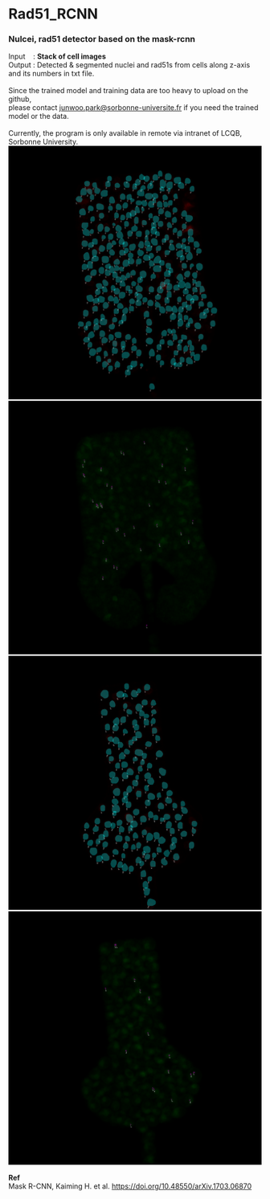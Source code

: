 # Rad51_RCNN
<h3>Nulcei, rad51 detector based on the mask-rcnn</h3> 

Input &nbsp;&nbsp; : <b> Stack of cell images </b><br>
Output : Detected & segmented nuclei and rad51s from cells along z-axis and its numbers in txt file.
<br>
<br>
<note> Since the trained model and training data are too heavy to upload on the github,<br>
please contact junwoo.park@sorbonne-universite.fr if you need the trained model or the data.<br><br>
Currently, the program is only available in remote via intranet of LCQB, Sorbonne University.  
![](https://github.com/JunwooParkSaribu/Rad51_RCNN/blob/main/img/1_nuclei.png)
![](https://github.com/JunwooParkSaribu/Rad51_RCNN/blob/main/img/1_rad51.png)
![](https://github.com/JunwooParkSaribu/Rad51_RCNN/blob/main/img/2_nuclei.png)
![](https://github.com/JunwooParkSaribu/Rad51_RCNN/blob/main/img/2_rad51.png)

<b>Ref</b><br>
Mask R-CNN, Kaiming H. et al. https://doi.org/10.48550/arXiv.1703.06870